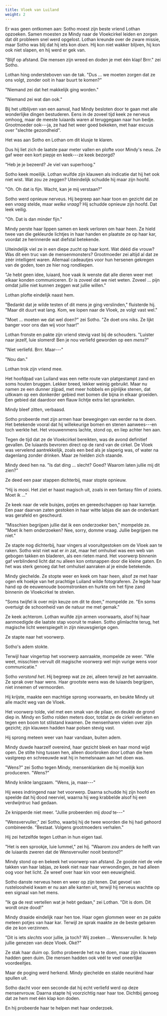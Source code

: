 ```yaml
---
title: Vloek van Luiland
weight: 2
---
```

Er was geen ontkomen aan: Sotho moest zijn beste vriend Lothan opzoeken. Samen moesten ze Mindy naar de Vloekcirkel leiden en zorgen dat dit probleem snel werd opgelost. Lothan kreunde over de zware missie, maar Sotho was blij dat hij iets kon _doen_. Hij kon niet wakker blijven, hij kon ook niet slapen, en hij werd er gek van.

"Blijf op afstand. Die mensen zijn wreed en doden je met één klap! Brrr." zei Sotho.

Lothan hing ondersteboven van de tak. "Dus ... we moeten zorgen dat ze ons volgt, zonder ooit in haar buurt te komen?"

"Niemand zei dat het makkelijk ging worden."

"Niemand zei wat dan ook."

Bij het uitblijven van een aanval, had Mindy besloten door te gaan met alle wonderlijke dingen bestuderen. Eens in de zoveel tijd keek ze nerveus omhoog, maar de meeste luiaards waren al teruggegaan naar hun bedje. Grootmoeder ook---ja, ze had het weer goed bekeken, met haar excuus over "slechte gezondheid". 

Het was aan Sotho en Lothan om dit klusje te klaren.

Dus hij liet zich de laatste paar meter vallen en plofte voor Mindy's neus. Ze gaf weer een kort piepje en keek---ze keek bezorgd?

"Heb je je bezeerd? Je viel van superhoog."

Sotho keek moeilijk. Lothan wuifde zijn klauwen als indicatie dat hij het ook niet wist. Wat zou ze zeggen? Uiteindelijk schudde hij maar zijn hoofd.

"Oh. Oh dat is fijn. Wacht, kan je mij verstaan?"

Sotho werd opnieuw nerveus. Hij begreep aan haar toon en gezicht dat ze een _vraag_ stelde, maar _welke vraag_? Hij schudde opnieuw zijn hoofd. Dat leek veilig.

"Oh. Dat is dan minder fijn."

Mindy perste haar lippen samen en keek verloren om haar heen. Ze hield twee van die gekleurde lichtjes in haar handen en plaatste ze op haar kar, voordat ze herinnerde wat diefstal betekende. 

Uiteindelijk viel ze in een diepe zucht op haar kont. Wat dééd die vrouw? Was dit een truc van de mensenmonsters? Grootmoeder zei altijd al dat ze zéér intelligent waren. Allemaal cadeautjes voor hun hersenen gekregen van de goden, toen ze hier nog rondliepen.

"Je hebt geen idee, luiaard, hoe vaak ik wenste dat alle dieren weer met elkaar konden communiceren. Er is zoveel dat we niet weten. Zoveel ... pijn omdat jullie niet kunnen zeggen wat jullie willen."

Lothan plofte eindelijk naast hem.

"Bedankt dat je wilde testen of dit mens je ging verslinden," fluisterde hij. "Maar dit duurt wat lang. Kom, we lopen naar de Vloek, ze volgt vast wel."

"Moet ... moeten we dat wel doen?" zei Sotho. "Ze doet ons niks. Ze lijkt banger voor ons dan wij voor haar!"

Lothan fronste en pakte zijn vriend stevig vast bij de schouders. "Luister naar jezelf, luie slomerd! Ben je nou verliefd geworden op een _mens_?"

"Niet verliefd. Brrr. Maar---"

"Nou dan." 

Lothan trok zijn vriend mee. 

Het hoofdpad van Luiland was een nette route van platgestampt zand en soms houten bruggen. Lekker breed, lekker weinig gebruikt. Maar nu namen ze een dunner zijpad, met meer hobbels en pijnlijke stenen, dat uitkwam op een donkerder gebied met bomen die bijna in elkaar groeiden. Een gebied dat daardoor een flauw lichtje extra liet sprankelen.

Mindy bleef zitten, verbaasd. 

Sotho probeerde met zijn armen haar bewegingen van eerder na te doen. Het betekende vooral dat hij willekeurige bomen en stenen aanwees---en toch werkte het. Het vrouwenmens lachte, stond op, en liep achter hen aan.

Tegen de tijd dat ze de Vloekcirkel bereikten, was de avond definitief gevallen. De luiaards bevroren direct op de rand van de cirkel. De Vloek was vervelend aantrekkelijk, zoals een bed als je slaperig was, of water na dagenlang zonder drinken. Maar ze hielden zich staande.

Mindy deed hen na. "Is dat ding ... slecht? Goed? Waarom laten jullie mij dit zien?"

Ze deed een paar stappen dichterbij, maar stopte opnieuw. 

"Hij is mooi. Het ziet er haast magisch uit, zoals in een fantasy film of zoiets. Moet ik ..."

Ze keek naar de vele buisjes, potjes en gereedschappen op haar karretje. Een paar daarvan zaten gestoken in haar witte labjas die aan de onderkant was gerafeld en gescheurd.

"Misschien begrijpen jullie dat ik een onderzoeker ben," mompelde ze. "Moet ik hem onderzoeken? Nee, sorry, domme vraag. Jullie begrijpen me niet."

Ze stapte nog dichterbij, haar vingers al vooruitgestoken om de Vloek aan te raken. Sotho wist niet wat er _in_ zat, maar het omhulsel was een web van gebogen takken en bladeren, als een rieten mand. Het voorwerp binnenin gaf verblindend licht dat nu alleen kon ontsnappen door die kleine gaten. En het was sterk genoeg dat het omhulsel aanraken al je einde betekende.

Mindy giechelde. Ze stopte weer en keek om haar heen, alsof ze met haar ogen elk hoekje van het prachtige Luiland wilde fotograferen. Ze legde haar hand op de eeuwenoude boomstronken en hurkte om het fijne zand binnenin de Vloekcirkel te strelen.

"Soms twijfel ik over mijn keuze om dit te doen," mompelde ze. "En soms overtuigt de schoonheid van de natuur me met gemak."

Ze keek achterom. Lothan wuifde zijn armen voorwaarts, alsof hij haar aanmoedigde die laatste stap vooruit te maken. Sotho glimlachte terug, het magische licht weerspiegelt in zijn nieuwsgierige ogen.

Ze stapte naar het voorwerp.

Sotho's adem stokte. 

Terwijl haar vingertop het voorwerp aanraakte, mompelde ze weer. "Wie weet, misschien vervult dit magische voorwerp wel mijn vurige wens voor communicatie."

Sotho _verstond het_. Hij begreep wat ze zei, alleen terwijl ze het aanraakte. Ze sprak over haar wens. Haar grootste wens was de luiaards begrijpen, niet innemen of vermoorden. 

Hij krijste, maakte een machtige sprong voorwaarts, en beukte Mindy uit alle macht weg van de Vloek.

Het voorwerp tolde, viel met een smak van de pilaar, en deukte de grond diep in. Mindy en Sotho rolden meters door, totdat ze de cirkel verlieten en tegen een boom tot stilstand kwamen. De mensenharen vielen over zijn gezicht; zijn klauwen hadden haar polsen stevig vast.

Hij sprong meteen weer van haar vandaan, buiten adem.

Mindy duwde haarzelf overeind, haar gezicht bleek en haar mond wijd open. De stilte hing tussen hen, alleen doorbroken door Lothan die hem vastgreep en schreeuwde wat hij in hemelsnaam aan het doen was.

"Wens?" zei Sotho tegen Mindy, mensenklanken die hij moeilijk kon produceren. "Wens?"

Mindy knikte langzaam. "Wens, ja, maar---"

Hij wees indringend naar het voorwerp. Daarna schudde hij zijn hoofd en speelde dat hij dood neerviel, waarna hij weg krabbelde alsof hij een verdwijntruc had gedaan.

Ze knipperde niet meer. "Jullie probeerden mij _dood_ te---"

"Wensvervuller," zei Sotho, waarbij hij de twee woorden die hij had gehoord combineerde. "Bestaat. Volgens grootmoeders verhalen."

Hij zei hetzelfde tegen Lothan in hun eigen taal. 

"Het is een sprookje, luie lummel," zei hij. "Waarom zou anders de helft van de luiaards zweren dat de Wensvervuller nooit bestond?"

Mindy stond op en bekeek het voorwerp van afstand. Ze gooide niet de vele takken van haar labjas, ze keek niet naar haar verwondingen, ze had alleen oog voor het licht. Ze wreef over haar kin voor een eeuwigheid.

Sotho danste nerveus heen en weer op zijn tenen. Dat gevoel van rusteloosheid kwam er nu aan alle kanten uit, terwijl hij nerveus wachtte op een signaal van het mens.

"Ik ga de rest vertellen wat je hebt gedaan," zei Lothan. "Dit is dom. Dit wordt onze dood!"

Mindy draaide eindelijk naar hen toe. Haar ogen glommen weer en ze pakte meteen potjes van haar kar. Terwijl ze sprak maakte ze de beste gebaren die ze kon verzinnen.

"Dit is iets _slechts_ voor jullie, ja toch? Wij zoeken ... Wensvervuller. Ik help jullie genezen van deze Vloek. Oké?"

Ze stak haar duim op. Sotho probeerde het na te doen, maar zijn klauwen hadden geen duim. Die mensen hadden ook véél te veel oneerlijke voordeeltjes.

Maar de poging werd herkend. Mindy giechelde en stalde neuriënd haar spullen uit. 

Sotho dacht voor een seconde dat hij echt verliefd werd op deze mensenvrouw. Daarna stapte hij voorzichtig naar haar toe. Dichtbij genoeg dat ze hem met één klap kon doden.

En hij probeerde haar te helpen met haar onderzoek.
